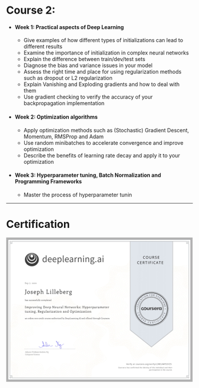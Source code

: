 # Course 2: 
- #### Week 1: Practical aspects of Deep Learning
	- Give examples of how different types of initializations can lead to different results
	- Examine the importance of initialization in complex neural networks
	- Explain the difference between train/dev/test sets
	- Diagnose the bias and variance issues in your model
	- Assess the right time and place for using regularization methods such as dropout or L2 regularization
	- Explain Vanishing and Exploding gradients and how to deal with them
	- Use gradient checking to verify the accuracy of your backpropagation implementation 
- #### Week 2: Optimization algorithms
	- Apply optimization methods such as (Stochastic) Gradient Descent, Momentum, RMSProp and Adam
	- Use random minibatches to accelerate convergence and improve optimization
	- Describe the benefits of learning rate decay and apply it to your optimization
- #### Week 3: Hyperparameter tuning, Batch Normalization and Programming Frameworks
	- Master the process of hyperparameter tunin

---

# Certification
<p align="center">
  <img src="../Deep Learning Certification Images/Courses/Improving_DNM_Hyperparameter_tuning_Regularization_and_Optimization.jpg" | width=800 />
</p>
